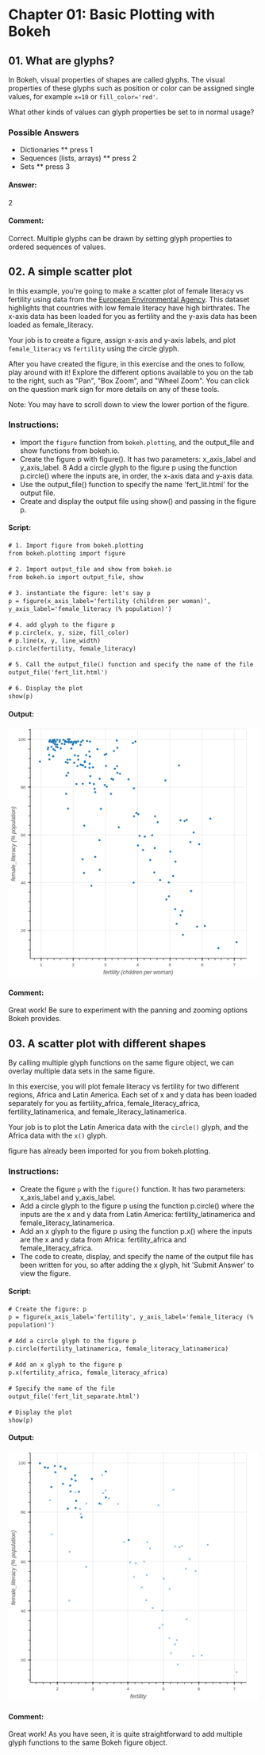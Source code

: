 # Chapter 01: Basic Plotting with Bokeh

## 01. What are glyphs?
In Bokeh, visual properties of shapes are called glyphs. The visual properties of these glyphs such as position or color can be assigned single values, for example `x=10` or `fill_color='red'`.

What other kinds of values can glyph properties be set to in normal usage?

### Possible Answers
* Dictionaries
** press 1
* Sequences (lists, arrays)
** press 2
* Sets
** press 3

#### Answer:
2

#### Comment:
Correct. Multiple glyphs can be drawn by setting glyph properties to ordered sequences of values.

## 02. A simple scatter plot
In this example, you're going to make a scatter plot of female literacy vs fertility using data from the <a href="http://www.eea.europa.eu/data-and-maps/figures/correlation-between-fertility-and-female-education">European Environmental Agency</a>. This dataset highlights that countries with low female literacy have high birthrates. The x-axis data has been loaded for you as fertility and the y-axis data has been loaded as female_literacy.

Your job is to create a figure, assign x-axis and y-axis labels, and plot `female_literacy` vs `fertility` using the circle glyph.

After you have created the figure, in this exercise and the ones to follow, play around with it! Explore the different options available to you on the tab to the right, such as "Pan", "Box Zoom", and "Wheel Zoom". You can click on the question mark sign for more details on any of these tools.

Note: You may have to scroll down to view the lower portion of the figure.

### Instructions:
* Import the `figure` function from `bokeh.plotting`, and the output_file and show functions from bokeh.io.
* Create the figure p with figure(). It has two parameters: x_axis_label and y_axis_label.
8 Add a circle glyph to the figure p using the function p.circle() where the inputs are, in order, the x-axis data and y-axis data.
* Use the output_file() function to specify the name 'fert_lit.html' for the output file.
* Create and display the output file using show() and passing in the figure p.

#### Script:
```
# 1. Import figure from bokeh.plotting
from bokeh.plotting import figure

# 2. Import output_file and show from bokeh.io
from bokeh.io import output_file, show

# 3. instantiate the figure: let's say p
p = figure(x_axis_label='fertility (children per woman)', y_axis_label='female_literacy (% population)')

# 4. add glyph to the figure p
# p.circle(x, y, size, fill_color)
# p.line(x, y, line_width)
p.circle(fertility, female_literacy)

# 5. Call the output_file() function and specify the name of the file
output_file('fert_lit.html')

# 6. Display the plot
show(p)
```
#### Output:
![Alt text](./bokeh_plot.png)

#### Comment:
Great work! Be sure to experiment with the panning and zooming options Bokeh provides.

## 03. A scatter plot with different shapes
By calling multiple glyph functions on the same figure object, we can overlay multiple data sets in the same figure.

In this exercise, you will plot female literacy vs fertility for two different regions, Africa and Latin America. Each set of x and y data has been loaded separately for you as fertility_africa, female_literacy_africa, fertility_latinamerica, and female_literacy_latinamerica.

Your job is to plot the Latin America data with the `circle()` glyph, and the Africa data with the `x()` glyph.

figure has already been imported for you from bokeh.plotting.

### Instructions:
* Create the figure `p` with the `figure()` function. It has two parameters: x_axis_label and y_axis_label.
* Add a circle glyph to the figure p using the function p.circle() where the inputs are the x and y data from Latin America: fertility_latinamerica and female_literacy_latinamerica.
* Add an x glyph to the figure p using the function p.x() where the inputs are the x and y data from Africa: fertility_africa and female_literacy_africa.
* The code to create, display, and specify the name of the output file has been written for you, so after adding the x glyph, hit 'Submit Answer' to view the figure.

#### Script:
```
# Create the figure: p
p = figure(x_axis_label='fertility', y_axis_label='female_literacy (% population)')

# Add a circle glyph to the figure p
p.circle(fertility_latinamerica, female_literacy_latinamerica)

# Add an x glyph to the figure p
p.x(fertility_africa, female_literacy_africa)

# Specify the name of the file
output_file('fert_lit_separate.html')

# Display the plot
show(p)
```
#### Output:
![Alt text](./circlex.png)

#### Comment:
Great work! As you have seen, it is quite straightforward to add multiple glyph functions to the same Bokeh figure object.
